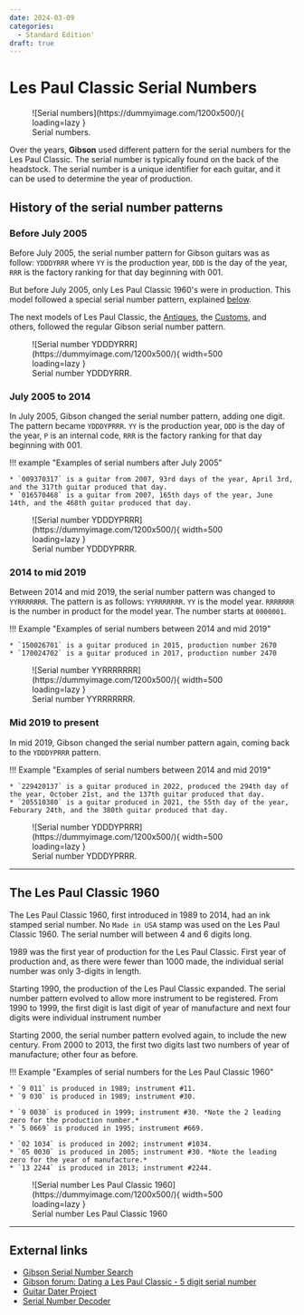 ```yaml
---
date: 2024-03-09
categories:
  - Standard Edition'
draft: true
---
```

# Les Paul Classic Serial Numbers

<figure markdown="span">
    ![Serial numbers](https://dummyimage.com/1200x500/){ loading=lazy }
    <figcaption>
    Serial numbers.
</figcaption>
</figure>

Over the years, **Gibson** used different pattern for the serial numbers for the Les Paul Classic.
The serial number is typically found on the back of the headstock.
The serial number is a unique identifier for each guitar, and it can be used to determine the year of production.

<!-- more -->

## History of the serial number patterns

### Before July 2005
Before July 2005, the serial number pattern for Gibson guitars was as follow:
`YDDDYRRR` where `YY` is the production year,
`DDD` is the day of the year,
`RRR` is the factory ranking for that day beginning with 001.

But before July 2005, only Les Paul Classic 1960's were in production.
This model followed a special serial number pattern, explained [below](#the-les-paul-classic-1960).

The next models of Les Paul Classic,
the [Antiques](./2007-les-paul-classic-antique.md),
the [Customs](./2007-les-paul-classic-custom.md), and others,
followed the regular Gibson serial number pattern.

<figure markdown="span">
    ![Serial number YDDDYRRR](https://dummyimage.com/1200x500/){ width=500 loading=lazy }
    <figcaption>
    Serial number YDDDYRRR.
</figcaption>
</figure>

### July 2005 to 2014
In July 2005, Gibson changed the serial number pattern, adding one digit.
The pattern became `YDDDYPRRR`.
`YY` is the production year,
`DDD` is the day of the year,
`P` is an internal code,
`RRR` is the factory ranking for that day beginning with 001.

!!! example "Examples of serial numbers after July 2005"

    * `009370317` is a guitar from 2007, 93rd days of the year, April 3rd, and the 317th guitar produced that day.
    * `016570468` is a guitar from 2007, 165th days of the year, June 14th, and the 468th guitar produced that day.

<figure markdown="span">
    ![Serial number YDDDYPRRR](https://dummyimage.com/1200x500/){ width=500 loading=lazy }
    <figcaption>
    Serial number YDDDYPRRR.
</figcaption>
</figure>


### 2014 to mid 2019
Between 2014 and mid 2019, the serial number pattern was changed to `YYRRRRRRR`.
The pattern is as follows: `YYRRRRRRR`.
`YY` is the model year.
`RRRRRRR` is the number in product for the model year. The number starts at `0000001`.

!!! Example "Examples of serial numbers between 2014 and mid 2019"

    * `150026701` is a guitar produced in 2015, production number 2670
    * `170024702` is a guitar produced in 2017, production number 2470

<figure markdown="span">
    ![Serial number YYRRRRRRR](https://dummyimage.com/1200x500/){ width=500 loading=lazy }
    <figcaption>
    Serial number YYRRRRRRR.
</figcaption>
</figure>

### Mid 2019 to present
In mid 2019, Gibson changed the serial number pattern again, coming back to the `YDDDYPRRR` pattern.

!!! Example "Examples of serial numbers between 2014 and mid 2019"

    * `229420137` is a guitar produced in 2022, produced the 294th day of the year, October 21st, and the 137th guitar produced that day.
    * `205510380` is a guitar produced in 2021, the 55th day of the year, Feburary 24th, and the 380th guitar produced that day.

<figure markdown="span">
    ![Serial number YDDDYPRRR](https://dummyimage.com/1200x500/){ width=500 loading=lazy }
    <figcaption>
    Serial number YDDDYPRRR.
</figcaption>
</figure>

---
## The Les Paul Classic 1960
The Les Paul Classic 1960, first introduced in 1989 to 2014, had an ink stamped serial number.
No `Made in USA` stamp was used on the Les Paul Classic 1960.
The serial number will between 4 and 6 digits long.

1989 was the first year of production for the Les Paul Classic.
First year of production and, as there were fewer than 1000 made,
the individual serial number was only 3-digits in length.

Starting 1990, the production of the Les Paul Classic expanded.
The serial number pattern evolved to allow more instrument to be registered.
From 1990 to 1999, the first digit is last digit of year of manufacture and next four digits were individual instrument number

Starting 2000, the serial number pattern evolved again, to include the new century.
From 2000 to 2013, the first two digits last two numbers of year of manufacture; other four as before.

!!! Example "Examples of serial numbers for the Les Paul Classic 1960"

    * `9 011` is produced in 1989; instrument #11.
    * `9 030` is produced in 1989; instrument #30.

    * `9 0030` is produced in 1999; instrument #30. *Note the 2 leading zero for the production number.*
    * `5 0669` is produced in 1995; instrument #669.

    * `02 1034` is produced in 2002; instrument #1034.
    * `05 0030` is produced in 2005; instrument #30. *Note the leading zero for the year of manufacture.*
    * `13 2244` is produced in 2013; instrument #2244.

<figure markdown="span">
    ![Serial number Les Paul Classic 1960](https://dummyimage.com/1200x500/){ width=500 loading=lazy }
    <figcaption>
    Serial number Les Paul Classic 1960
</figcaption>
</figure>

---
## External links

* [Gibson Serial Number Search](https://www.gibson.com/en-US/Support/Serial-Number-Search)
* [Gibson forum: Dating a Les Paul Classic - 5 digit serial number](https://forum.gibson.com/topic/141237-dating-a-les-paul-classic-5-digit-serial-number/)
* [Guitar Dater Project](http://www.guitardaterproject.org/gibson.aspx)
* [Serial Number Decoder](https://serial-number-decoder.com/gibson/gibson.htm)
